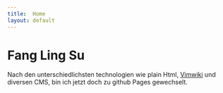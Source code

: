 ```yaml
---
title:  Home
layout: default
---
```


# Fang Ling Su

Nach den unterschiedlichsten technologien wie plain Html, [Vimwiki][1] und
diversen CMS, bin ich jetzt doch zu github Pages gewechselt.

[1]: http://code.google.com/p/vimwiki/ "Vimwiki is a personal wiki for Vim"

